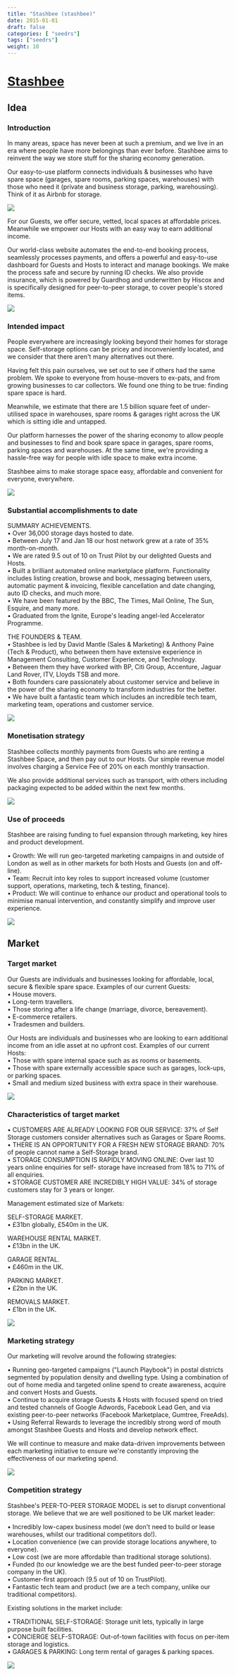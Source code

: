 ```yaml
---
title: "Stashbee (stashbee)"
date: 2015-01-01
draft: false
categories: [ "seedrs"]
tags: ["seedrs"]
weight: 10
---
```


# [Stashbee](https://www.seedrs.com/stashbee)

## Idea

### Introduction

In many areas, space has never been at such a premium, and we live in an era where people have more belongings than ever before. Stashbee aims to reinvent the way we store stuff for the sharing economy generation.

Our easy-to-use platform connects individuals &amp; businesses who have spare space (garages, spare rooms, parking spaces, warehouses) with those who need it (private and business storage, parking, warehousing). Think of it as Airbnb for storage.

![](/img/seedrs/uploads/startup/section_image/image/14581/s8h8nw0xhc8j0z18ip1bbcsrpg1jcg9/Boxes_with_Plant.png?rect=0%2C5%2C1200%2C800&w=600&fit=clip&s=2df2d33df33774c7d93c23a17778897c)

For our Guests, we offer secure, vetted, local spaces at affordable prices. Meanwhile we empower our Hosts with an easy way to earn additional income.

Our world-class website automates the end-to-end booking process, seamlessly processes payments, and offers a powerful and easy-to-use dashboard for Guests and Hosts to interact and manage bookings. We make the process safe and secure by running ID checks. We also provide insurance, which is powered by Guardhog and underwritten by Hiscox and is specifically designed for peer-to-peer storage, to cover people's stored items.

![](/img/seedrs/uploads/startup/section_image/image/14582/pf5fzhzg0uyoqirnth9vpo0sdfam12w/Product_Use_2.svg.png?rect=0%2C0%2C1875%2C1089&w=600&fit=clip&s=2c763998e0e1e2e21fe71061132b0871)

### Intended impact

People everywhere are increasingly looking beyond their homes for storage space. Self-storage options can be pricey and inconveniently located, and we consider that there aren't many alternatives out there.

Having felt this pain ourselves, we set out to see if others had the same problem. We spoke to everyone from house-movers to ex-pats, and from growing businesses to car collectors. We found one thing to be true: finding spare space is hard.

Meanwhile, we estimate that there are 1.5 billion square feet of under-utilised space in warehouses, spare rooms &amp; garages right across the UK which is sitting idle and untapped.

Our platform harnesses the power of the sharing economy to allow people and businesses to find and book spare space in garages, spare rooms, parking spaces and warehouses. At the same time, we're providing a hassle-free way for people with idle space to make extra income.

Stashbee aims to make storage space easy, affordable and convenient for everyone, everywhere.

![](/img/seedrs/uploads/startup/section_image/image/14583/ajaryyyjhdw05mh2bunpslwh3i35i7/People_Love_Stashbee.png?rect=0%2C0%2C1200%2C449&w=600&fit=clip&s=088397125a51213731121d5ab01370f7)

### Substantial accomplishments to date

SUMMARY ACHIEVEMENTS. <br>• Over 36,000 storage days hosted to date. <br>• Between July 17 and Jan 18 our host network grew at a rate of 35% month-on-month. <br>• We are rated 9.5 out of 10 on Trust Pilot by our delighted Guests and Hosts. <br>• Built a brilliant automated online marketplace platform. Functionality includes listing creation, browse and book, messaging between users, automatic payment &amp; invoicing, flexible cancellation and date changing, auto ID checks, and much more. <br>• We have been featured by the BBC, The Times, Mail Online, The Sun, Esquire, and many more. <br>• Graduated from the Ignite, Europe's leading angel-led Accelerator Programme.

THE FOUNDERS &amp; TEAM. <br>• Stashbee is led by David Mantle (Sales &amp; Marketing) &amp; Anthony Paine (Tech &amp; Product), who between them have extensive experience in Management Consulting, Customer Experience, and Technology. <br>• Between them they have worked with BP, Citi Group, Accenture, Jaguar Land Rover, ITV, Lloyds TSB and more. <br>• Both founders care passionately about customer service and believe in the power of the sharing economy to transform industries for the better. <br>• We have built a fantastic team which includes an incredible tech team, marketing team, operations and customer service.

![](/img/seedrs/uploads/startup/section_image/image/14585/njn7s6pbmuo4bvw4d76x3fizlo92yx4/White_Logo.png?rect=0%2C0%2C1200%2C800&w=600&fit=clip&s=69754220f5b3ce076e6b7bdbefb39c28)

### Monetisation strategy

Stashbee collects monthly payments from Guests who are renting a Stashbee Space, and then pay out to our Hosts. Our simple revenue model involves charging a Service Fee of 20% on each monthly transaction.

We also provide additional services such as transport, with others including packaging expected to be added within the next few months.

![](/img/seedrs/uploads/startup/section_image/image/14586/ac8cpot3j8x9nwqemphitjznfmnaav8/Proposition.png?rect=0%2C0%2C1200%2C669&w=600&fit=clip&s=8ce0f729bf44278865840443aea14fd3)

### Use of proceeds

Stashbee are raising funding to fuel expansion through marketing, key hires and product development.

• Growth: We will run geo-targeted marketing campaigns in and outside of London as well as in other markets for both Hosts and Guests (on and off-line). <br>• Team: Recruit into key roles to support increased volume (customer support, operations, marketing, tech &amp; testing, finance). <br>• Product: We will continue to enhance our product and operational tools to minimise manual intervention, and constantly simplify and improve user experience.

![](/img/seedrs/uploads/startup/section_image/image/14591/7g49pm7hwftdfh4b08ww6swn4q87dp8/Spending.png?rect=0%2C0%2C1200%2C665&w=600&fit=clip&s=3ddaf64649cb16ccf58281d3125f2efc)

## Market

### Target market

Our Guests are individuals and businesses looking for affordable, local, secure &amp; flexible spare space. Examples of our current Guests: <br>• House movers. <br>• Long-term travellers. <br>• Those storing after a life change (marriage, divorce, bereavement). <br>• E-commerce retailers. <br>• Tradesmen and builders.

Our Hosts are individuals and businesses who are looking to earn additional income from an idle asset at no upfront cost. Examples of our current Hosts: <br>• Those with spare internal space such as as rooms or basements. <br>• Those with spare externally accessible space such as garages, lock-ups, or parking spaces. <br>• Small and medium sized business with extra space in their warehouse.

![](https://seedrs.imgix.net/uploads/startup/section_image/image/14592/rxt5ziu824ccy1wh9bmmd6g2ea1brzm/Garage.png?rect=0%2C0%2C1200%2C888&w=600&fit=clip&s=ee8c16f01d2acc72abb37a89da34c16a)

### Characteristics of target market

• CUSTOMERS ARE ALREADY LOOKING FOR OUR SERVICE: 37% of Self Storage customers consider alternatives such as Garages or Spare Rooms. <br>• THERE IS AN OPPORTUNITY FOR A FRESH NEW STORAGE BRAND: 70% of people cannot name a Self-Storage brand. <br>• STORAGE CONSUMPTION IS RAPIDLY MOVING ONLINE: Over last 10 years online enquiries for self- storage have increased from 18% to 71% of all enquiries. <br>• STORAGE CUSTOMER ARE INCREDIBLY HIGH VALUE: 34% of storage customers stay for 3 years or longer.

Management estimated size of Markets:

SELF-STORAGE MARKET. <br>• £31bn globally, £540m in the UK.

WAREHOUSE RENTAL MARKET. <br>• £13bn in the UK.

GARAGE RENTAL. <br>• £460m in the UK.

PARKING MARKET. <br>• £2bn in the UK.

REMOVALS MARKET. <br>• £1bn in the UK.

![](https://seedrs.imgix.net/uploads/startup/section_image/image/14588/58emsstmcgu10uvjmgtijm07uqteixw/target-markets-2.svg.png?rect=-1%2C0%2C1200%2C1256&w=600&fit=clip&s=7b70d1d0843a1d4b0b9a22a634ac00b2)

### Marketing strategy

Our marketing will revolve around the following strategies:

• Running geo-targeted campaigns ("Launch Playbook") in postal districts segmented by population density and dwelling type. Using a combination of out of home media and targeted online spend to create awareness, acquire and convert Hosts and Guests. <br>• Continue to acquire storage Guests &amp; Hosts with focused spend on tried and tested channels of Google Adwords, Facebook Lead Gen, and via existing peer-to-peer networks (Facebook Marketplace, Gumtree, FreeAds). <br>• Using Referral Rewards to leverage the incredibly strong word of mouth amongst Stashbee Guests and Hosts and develop network effect.

We will continue to measure and make data-driven improvements between each marketing initiative to ensure we're constantly improving the effectiveness of our marketing spend.

![](https://seedrs.imgix.net/uploads/startup/section_image/image/14589/haskmwtzb2cq77rte7jpvu47ag7pod2/Warehouse.png?rect=0%2C0%2C1200%2C900&w=600&fit=clip&s=c5b0859284eec50e302d1ee70ed93b07)

### Competition strategy

Stashbee's PEER-TO-PEER STORAGE MODEL is set to disrupt conventional storage. We believe that we are well positioned to be UK market leader:

• Incredibly low-capex business model (we don't need to build or lease warehouses, whilst our traditional competitors do!). <br>• Location convenience (we can provide storage locations anywhere, to everyone). <br>• Low cost (we are more affordable than traditional storage solutions). <br>• Funded (to our knowledge we are the best funded peer-to-peer storage company in the UK). <br>• Customer-first approach (9.5 out of 10 on TrustPilot). <br>• Fantastic tech team and product (we are a tech company, unlike our traditional competitors).

Existing solutions in the market include:

• TRADITIONAL SELF-STORAGE: Storage unit lets, typically in large purpose built facilities. <br>• CONCIERGE SELF-STORAGE: Out-of-town facilities with focus on per-item storage and logistics. <br>• GARAGES &amp; PARKING: Long term rental of garages &amp; parking spaces.

![](https://seedrs.imgix.net/uploads/startup/section_image/image/14590/fx21iaimia43ldwlau4ecrk4fisugpg/Sofa.png?rect=0%2C5%2C1200%2C800&w=600&fit=clip&s=16380a23beabed3b85654ce163db1759)

